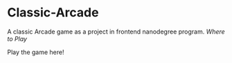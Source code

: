 # Classic-Arcade
A classic Arcade game as a project in frontend nanodegree program.
_Where to Play_

Play the game here!
